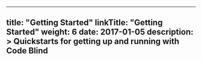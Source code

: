 
---
title: "Getting Started"
linkTitle: "Getting Started"
weight: 6
date: 2017-01-05
description: >
  Quickstarts for getting up and running with Code Blind
---
